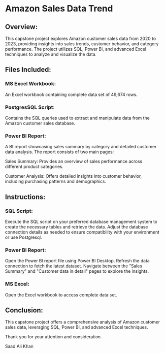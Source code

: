 # Amazon Sales Data Trend

## Overview:
This capstone project explores Amazon customer sales data from 2020 to 2023, providing insights into sales trends, customer behavior, and category performance. The project utilizes SQL, Power BI, and advanced Excel techniques to analyze and visualize the data.


## Files Included:

### MS Excel Workbook: ### 
An Excel workbook containing complete data set of 49,674 rows.

### PostgresSQL Script: ### 
Contains the SQL queries used to extract and manipulate data from the Amazon customer sales database. 

### Power BI Report: ### 
A BI report showcasing sales summary by category and detailed customer data analysis. The report consists of two main pages:

Sales Summary: Provides an overview of sales performance across different product categories.

Customer Analysis: Offers detailed insights into customer behavior, including purchasing patterns and demographics.

## Instructions:

### SQL Script: ###
Execute the SQL script on your preferred database management system to create the necessary tables and retrieve the data.
Adjust the database connection details as needed to ensure compatibility with your environment or use Postgresql.

### Power BI Report: ###
Open the Power BI report file using Power BI Desktop.
Refresh the data connection to fetch the latest dataset.
Navigate between the "Sales Summary" and "Customer data in detail" pages to explore the insights.

### MS Excel: ###

Open the Excel workbook to access complete data set.

## Conclusion: ##
This capstone project offers a comprehensive analysis of Amazon customer sales data, leveraging SQL, Power BI, and advanced Excel techniques.

Thank you for your attention and consideration.

Saad Ali Khan





